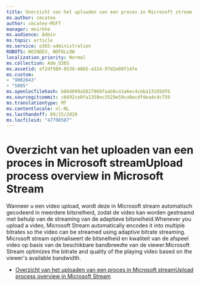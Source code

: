 ```yaml
---
title: Overzicht van het uploaden van een proces in Microsoft stream
ms.author: cmcatee
author: cmcatee-MSFT
manager: mnirkhe
ms.audience: Admin
ms.topic: article
ms.service: o365-administration
ROBOTS: NOINDEX, NOFOLLOW
localization_priority: Normal
ms.collection: Adm_O365
ms.assetid: ef2df989-8539-48b5-a324-97d2e09f14fe
ms.custom:
- "9002643"
- "5095"
ms.openlocfilehash: b86d899a58279697aab8ca1a6ec4ceba13105df6
ms.sourcegitcommit: c6692ce0fa1358ec3529e59ca0ecdfdea4cdc759
ms.translationtype: MT
ms.contentlocale: nl-NL
ms.lasthandoff: 09/15/2020
ms.locfileid: "47798587"
---
```

# <a name="upload-process-overview-in-microsoft-stream"></a><span data-ttu-id="35929-102">Overzicht van het uploaden van een proces in Microsoft stream</span><span class="sxs-lookup"><span data-stu-id="35929-102">Upload process overview in Microsoft Stream</span></span>

<span data-ttu-id="35929-103">Wanneer u een video upload, wordt deze in Microsoft stream automatisch gecodeerd in meerdere bitsnelheid, zodat de video kan worden gestreamd met behulp van de streaming van de adaptieve bitsnelheid.</span><span class="sxs-lookup"><span data-stu-id="35929-103">Whenever you upload a video, Microsoft Stream automatically encodes it into multiple bitrates so the video can be streamed using adaptive bitrate streaming.</span></span> <span data-ttu-id="35929-104">Microsoft stream optimaliseert de bitsnelheid en kwaliteit van de afspeel video op basis van de beschikbare bandbreedte van de viewer.</span><span class="sxs-lookup"><span data-stu-id="35929-104">Microsoft Stream optimizes the bitrate and quality of the playing video based on the viewer's available bandwidth.</span></span>

- [<span data-ttu-id="35929-105">Overzicht van het uploaden van een proces in Microsoft stream</span><span class="sxs-lookup"><span data-stu-id="35929-105">Upload process overview in Microsoft Stream</span></span>](https://docs.microsoft.com/stream/upload-process-overview)
